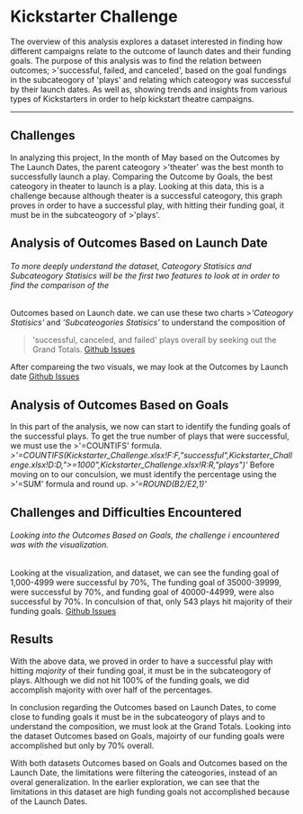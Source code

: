 # Kickstarter Challenge
The overview of this analysis explores a dataset interested in finding how different campaigns relate to the outcome of launch dates and their funding goals.
The purpose of this analysis was to find the relation between outcomes; >'successful, failed, and canceled', based on the goal fundings in the subcateogory
of 'plays' and relating which cateogory was successful by their launch dates. 
As well as, showing trends and insights from various types of Kickstarters in order to help kickstart theatre campaigns.

---

## Challenges 



In analyzing this project, In the month of May based on the Outcomes by The Launch Dates, the parent cateogory >'theater' was the best month to successfully launch a play.
Comparing the Outcome by Goals, the best cateogory in theater to launch is a play. Looking at this data, this is a challenge because although theater is a successful cateogory, 
this graph proves in order to have a successful play, with hitting their funding goal, it must be in the subcateogory of >'plays'. 


## **Analysis of Outcomes Based on Launch Date**
###### To more deeply understand the dataset, Cateogory Statisics and Subcateogory Statisics will be the first two features to look at in order to find the comparison of the 
Outcomes based on Launch date. we can use these two charts >*'Cateogory Statisics'* and *'Subcateogories Statisics'* to understand the composition of 
>'successful, canceled, and failed' plays overall by seeking out the Grand Totals.
[ Github Issues](https://github.com/Laeh03/Kickstarter-Analysis/issues/2) 

After compareing the two visuals, we may look at the Outcomes by Launch date
[Github Issues](https://github.com/Laeh03/Kickstarter-Analysis/issues/4)

## **Analysis of Outcomes Based on Goals**
 In this part of the analysis, we now can start to identify the funding goals of the successful plays.
To get the true number of plays that were successful, we must use the >'=COUNTIFS' formula.
*>'=COUNTIFS(Kickstarter_Challenge.xlsx!F:F,"successful",Kickstarter_Challenge.xlsx!D:D,">=1000",Kickstarter_Challenge.xlsx!R:R,"plays")'*
Before moving on to our conculsion, we must identify the percentage using the >'=SUM' formula and round up. 
*>'=ROUND(B2/E2,1)'*

## **Challenges and Difficulties Encountered**
###### Looking into the Outcomes Based on Goals, the challenge i encountered was with the visualization. 

Looking at the visualization, and dataset, we can see the funding goal of 1,000-4999 were successful by 70%,
The funding goal of 35000-39999, were successful by 70%, and funding goal of 40000-44999, were also successful by 70%. In conculsion of that, only 543 plays 
hit majority of their funding goals. 
[Github Issues](https://github.com/Laeh03/Kickstarter-Analysis/issues/5)

## **Results**
With the above data, we proved in order to have a successful play with hitting *majority* of their funding goal, it must be in the subcateogory of plays.
Although we did not hit 100% of the funding goals, we did accomplish majority with over half of the percentages. 

In conclusion regarding the Outcomes based on Launch Dates, to come close to funding goals it must be in the subcateogory of plays and to understand the 
composition, we must look at the Grand Totals.
Looking into the dataset Outcomes based on Goals, majoirty of our funding goals were accomplished but only by 70% overall.

With both datasets Outcomes based on Goals and Outcomes based on the Launch Date, the limitations were filtering the cateogories, instead of an overal generalization.
In the earlier exploration, we can see that the limitations in this dataset are high funding goals not accomplished because of the Launch Dates.
